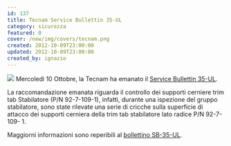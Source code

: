 ```yaml
---
id: 137
title: Tecnam Service Bullettin 35-UL
category: sicurezza
featured: 0
cover: /new/img/covers/tecnam.png
created: 2012-10-09T23:00:00
updated: 2012-10-09T23:00:00
created_by: ignazio
---
```


<img src="/new/img/covers/tecnam.png" class="float-start mr-3 w-[200px]"/>
Mercoledì 10 Ottobre, la Tecnam ha emanato il <a href="/docs/Tecnam.SB035-UL.pdf" target="_blank" title="Tecnam SB 35 -UL">Service Bullettin 35-UL</a>.
 
La raccomandazione emanata riguarda il controllo dei supporti cerniere trim tab Stabilatore (P/N 92-7-109-1), infatti, durante una ispezione del gruppo stabilatore, sono state rilevate una serie di cricche sulla superficie di attacco dei supporti cerniera della trim tab stabilatore lato radice P/N 92-7-109- 1.
 
Maggiorni informazioni sono reperibili al <a href="/docs/Tecnam.SB035-UL.pdf" target="_blank" title="Tecnam SB 35 -UL">bollettino SB-35-UL</a>.
